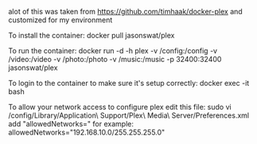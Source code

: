 alot of this was taken from https://github.com/timhaak/docker-plex
and customized for my environment

To install the container:
    docker pull jasonswat/plex

To run the container:
    docker run -d -h plex -v /config:/config -v /video:/video -v /photo:/photo -v /music:/music -p 32400:32400 jasonswat/plex

To login to the container to make sure it's setup correctly:
    docker exec -it <container> bash

To allow your network access to configure plex edit this file:
    sudo vi /config/Library/Application\ Support/Plex\ Media\ Server/Preferences.xml
add "allowedNetworks=" for example:
    allowedNetworks="192.168.10.0/255.255.255.0"
